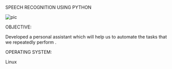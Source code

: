  SPEECH RECOGNITION USING PYTHON
 
![pic](https://user-images.githubusercontent.com/73373261/114127814-9ef42f80-9918-11eb-8fbd-cc5a3bbfdd69.png)



 
OBJECTIVE:

Developed a personal assistant which will help us  to automate the tasks that we repeatedly perform .

OPERATING SYSTEM:

Linux
